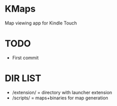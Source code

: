 KMaps
=====

Map viewing app for Kindle Touch


TODO
====
* First commit


DIR LIST
========
* /extension/ = directory with launcher extension
* /scripts/ = maps+binaries for map generation